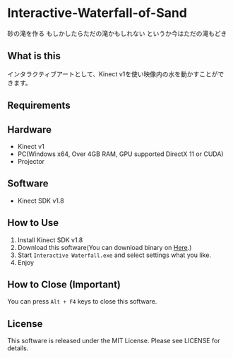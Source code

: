 # Interactive-Waterfall-of-Sand
砂の滝を作る もしかしたらただの滝かもしれない というか今はただの滝もどき

## What is this
インタラクティブアートとして、Kinect v1を使い映像内の水を動かすことができます。  

## Requirements
## Hardware
* Kinect v1
* PC(Windows x64, Over 4GB RAM, GPU supported DirectX 11 or CUDA)
* Projector

## Software
* Kinect SDK v1.8

## How to Use
1. Install Kinect SDK v1.8
2. Download this software(You can download binary on [Here](https://github.com/HyodaKazuaki/Interactive-Waterfall-of-Sand/releases).)
3. Start ``Interactive Waterfall.exe`` and select settings what you like.
4. Enjoy

## How to Close (**Important**)
You can press ``Alt + F4`` keys to close this software.

## License
This software is released under the MIT License. Please see LICENSE for details.